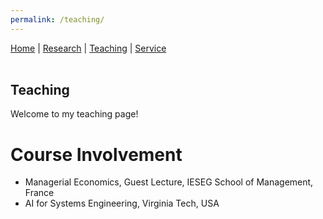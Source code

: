 ```yaml
---
permalink: /teaching/
---
```


<nav>
  <a href="/">Home</a> |
  <a href="/research/">Research</a> |
  <a href="/teaching/">Teaching</a> |
  <a href="/service/">Service</a>
</nav>

<br>

## Teaching

Welcome to my teaching page!

# Course Involvement
- Managerial Economics, Guest Lecture, IESEG School of Management, France
- AI for Systems Engineering, Virginia Tech, USA


